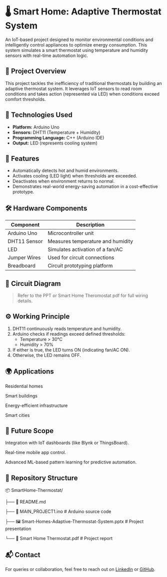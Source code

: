 # 🌡️ Smart Home: Adaptive Thermostat System

An IoT-based project designed to monitor environmental conditions and intelligently control appliances to optimize energy consumption. This system simulates a smart thermostat using temperature and humidity sensors with real-time automation logic.

## 📌 Project Overview

This project tackles the inefficiency of traditional thermostats by building an adaptive thermostat system. It leverages IoT sensors to read room conditions and takes action (represented via LED) when conditions exceed comfort thresholds.

## 🔧 Technologies Used

- **Platform:** Arduino Uno  
- **Sensors:** DHT11 (Temperature + Humidity)  
- **Programming Language:** C++ (Arduino IDE)  
- **Output:** LED (represents cooling system)

## 🧠 Features

- Automatically detects hot and humid environments.
- Activates cooling (LED light) when thresholds are exceeded.
- Deactivates when environment returns to normal.
- Demonstrates real-world energy-saving automation in a cost-effective prototype.

## 🛠️ Hardware Components

| Component          | Description                               |
|--------------------|-------------------------------------------|
| Arduino Uno        | Microcontroller unit                      |
| DHT11 Sensor       | Measures temperature and humidity         |
| LED                | Simulates activation of a fan/AC          |
| Jumper Wires       | Used for circuit connections              |
| Breadboard         | Circuit prototyping platform              |

## 🧩 Circuit Diagram

> Refer to the PPT or Smart Home Theromostat pdf for full wiring details.

## ⚙️ Working Principle

1. DHT11 continuously reads temperature and humidity.
2. Arduino checks if readings exceed defined thresholds:
   - Temperature > 30°C
   - Humidity > 70%
3. If either is true, the LED turns ON (indicating fan/AC ON).
4. Otherwise, the LED remains OFF.
## 🌍 Applications
Residential homes

Smart buildings

Energy-efficient infrastructure

Smart cities

## 🚀 Future Scope
Integration with IoT dashboards (like Blynk or ThingsBoard).

Real-time mobile app control.

Advanced ML-based pattern learning for predictive automation.
## 📁 Repository Structure
📦 SmartHome-Thermostat/

├── 📄 README.md

├── 🧠 MAIN_PROJECT1.ino   # Arduino source code

├── 🖼️ Smart-Homes-Adaptive-Thermostat-System.pptx  # Project presentation

└── 📝 Smart Home Thermostat.pdf # Project report
## 📬 Contact  

For queries or collaboration, feel free to reach out on [LinkedIn](https://www.linkedin.com/in/bhanu-koppadi/) or [GitHub](https://github.com/Bhanu-Koppadi).


